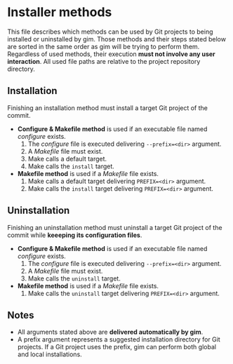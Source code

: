 # Installer methods

This file describes which methods can be used by Git projects to being installed or uninstalled by gim. Those methods and their steps stated below are sorted in the same order as gim will be trying to perform them. Regardless of used methods, their execution **must not involve any user interaction**. All used file paths are relative to the project repository directory.

## Installation

Finishing an installation method must install a target Git project of the commit.

* **Configure & Makefile method** is used if an executable file named *configure* exists.
  1. The *configure* file is executed delivering `--prefix=<dir>` argument.
  2. A *Makefile* file must exist.
  3. Make calls a default target.
  4. Make calls the `install` target.
* **Makefile method** is used if a *Makefile* file exists.
  1. Make calls a default target delivering `PREFIX=<dir>` argument.
  2. Make calls the `install` target delivering `PREFIX=<dir>` argument.

## Uninstallation

Finishing an uninstallation method must uninstall a target Git project of the commit while **keeeping its configuration files**.

* **Configure & Makefile method** is used if an executable file named *configure* exists.
  1. The *configure* file is executed delivering `--prefix=<dir>` argument.
  2. A *Makefile* file must exist.
  4. Make calls the `uninstall` target.
* **Makefile method** is used if a *Makefile* file exists.
  1. Make calls the `uninstall` target delivering `PREFIX=<dir>` argument.

## Notes

* All arguments stated above are **delivered automatically by gim**.
* A prefix argument represents a suggested installation directory for Git projects. If a Git project uses the prefix, gim can perform both global and local installations.
